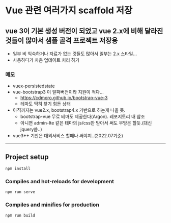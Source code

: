 # Vue 관련 여러가지 scaffold 저장

## vue 3이 기본 생성 버전이 되었고 vue 2.x에 비해 달라진것들이 많아서 샘플 골격 프로젝트 저장용
- 일부 비 익숙하거나 자료가 없는 것들도 많아서 일부는 2.x 스타일...
- 사용하다가 차츰 업데이트 처리 하기

### 메모
- vuex-persistedstate
- vue-bootstrap3 이 알파버전이라 지원이 적다...
  - https://cdmoro.github.io/bootstrap-vue-3
  - 테마도 딱히 찾기 힘든 상태
- 아직까지는 vue2.x, bootstrap4.x 기반으로 하는게 나을 듯. 
  - bootstrap-vue 무료 테마도 제공한다(Argon). 레포지토리 내 참조
  - 아니면 admin-lte 같은 테마의 js/css만 받아서 써도 무방은 할듯.(대신 jquery씀..)
- vue3++ 기반은 대외서비스 할때나 써야지..(2022.07기준)

--- 

## Project setup
```
npm install
```

### Compiles and hot-reloads for development
```
npm run serve
```

### Compiles and minifies for production
```
npm run build
```

